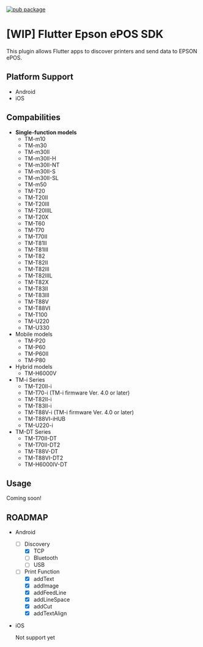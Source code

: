 [![pub package](https://img.shields.io/pub/v/epson_epos.svg)](https://pub.dev/packages/epson_epos)

# [WIP] Flutter Epson ePOS SDK

This plugin allows Flutter apps to discover printers and send data to EPSON ePOS.

## Platform Support

- Android
- iOS

## Compabilities

- **Single-function models**
    - TM-m10
    - TM-m30
    - TM-m30II
    - TM-m30II-H
    - TM-m30II-NT
    - TM-m30II-S
    - TM-m30II-SL
    - TM-m50
    - TM-T20
    - TM-T20II
    - TM-T20III
    - TM-T20IIIL
    - TM-T20X
    - TM-T60
    - TM-T70
    - TM-T70II
    - TM-T81II
    - TM-T81III
    - TM-T82
    - TM-T82II
    - TM-T82III
    - TM-T82IIIL
    - TM-T82X
    - TM-T83II
    - TM-T83III
    - TM-T88V
    - TM-T88VI
    - TM-T100
    - TM-U220
    - TM-U330
- Mobile models
    - TM-P20
    - TM-P60
    - TM-P60II
    - TM-P80
- Hybrid models
    - TM-H6000V
- TM-i Series
    - TM-T20II-i
    - TM-T70-i (TM-i firmware Ver. 4.0 or later)
    - TM-T82II-i
    - TM-T83II-i
    - TM-T88V-i (TM-i firmware Ver. 4.0 or later)
    - TM-T88VI-iHUB
    - TM-U220-i
- TM-DT Series
    - TM-T70II-DT
    - TM-T70II-DT2
    - TM-T88V-DT
    - TM-T88VI-DT2
    - TM-H6000IV-DT

## Usage

Coming soon!

## ROADMAP

- Android
    - [ ]  Discovery
        - [x]  TCP
        - [ ]  Bluetooth
        - [ ]  USB
    - [ ]  Print Function
        - [x]  addText
        - [x]  addImage
        - [x]  addFeedLine
        - [x]  addLineSpace
        - [x]  addCut
        - [x]  addTextAlign
- iOS

    Not support yet